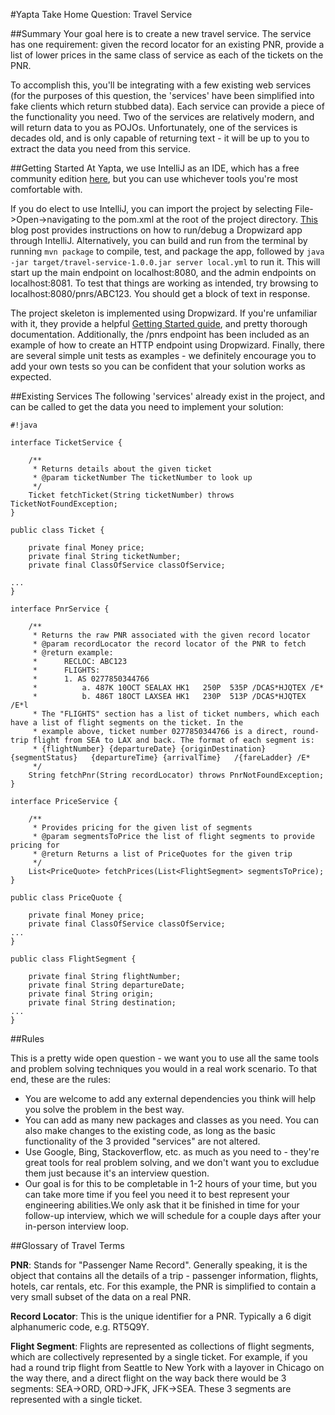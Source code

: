 #Yapta Take Home Question: Travel Service

##Summary
Your goal here is to create a new travel service. The service has one requirement: given the record locator for an existing PNR, provide a list of lower prices in the same class of service as each of the tickets on the PNR. 

To accomplish this, you'll be integrating with a few existing web services (for the purposes of this question, the 'services' have been simplified into fake clients which return stubbed data). Each service can provide a piece of the functionality you need. Two of the services are relatively modern, and will return data to you as POJOs. Unfortunately, one of the services is decades old, and is only capable of returning text - it will be up to you to extract the data you need from this service.

##Getting Started
At Yapta, we use IntelliJ as an IDE, which has a free community edition [here](https://www.jetbrains.com/idea/download/), but you can use whichever tools you're most comfortable with.

If you do elect to use IntelliJ, you can import the project by selecting File->Open->navigating to the pom.xml at the root of the project directory. [This](http://mikelynchgames.com/software-development/how-to-run-a-dropwizard-application-in-intellij-idea/) blog post provides instructions on how to run/debug a Dropwizard app through IntelliJ. Alternatively, you can build and run from the terminal by running `mvn package` to compile, test, and package the app, followed by `java -jar target/travel-service-1.0.0.jar server local.yml` to run it. This will start up the main endpoint on localhost:8080, and the admin endpoints on localhost:8081. To test that things are working as intended, try browsing to localhost:8080/pnrs/ABC123. You should get a block of text in response.
 
The project skeleton is implemented using Dropwizard. If you're unfamiliar with it, they provide a helpful [Getting Started guide](http://www.dropwizard.io/1.0.0/docs/getting-started.html), and pretty thorough documentation. Additionally, the /pnrs endpoint has been included as an example of how to create an HTTP endpoint using Dropwizard. Finally, there are several simple unit tests as examples - we definitely encourage you to add your own tests so you can be confident that your solution works as expected.

##Existing Services
The following 'services' already exist in the project, and can be called to get the data you need to implement your solution:


```
#!java

interface TicketService {

    /**
     * Returns details about the given ticket
     * @param ticketNumber The ticketNumber to look up
     */
    Ticket fetchTicket(String ticketNumber) throws TicketNotFoundException;
}

public class Ticket {

    private final Money price;
    private final String ticketNumber;
    private final ClassOfService classOfService;

...
}

interface PnrService {

    /**
     * Returns the raw PNR associated with the given record locator
     * @param recordLocator the record locator of the PNR to fetch
     * @return example:
     *      RECLOC: ABC123
     *      FLIGHTS:
     *      1. AS 0277850344766
     *          a. 487K 10OCT SEALAX HK1   250P  535P /DCAS*HJQTEX /E*
     *          b. 486T 18OCT LAXSEA HK1   230P  513P /DCAS*HJQTEX /E*l
     * The "FLIGHTS" section has a list of ticket numbers, which each have a list of flight segments on the ticket. In the
     * example above, ticket number 0277850344766 is a direct, round-trip flight from SEA to LAX and back. The format of each segment is:
     * {flightNumber} {departureDate} {originDestination} {segmentStatus}   {departureTime} {arrivalTime}   /{fareLadder} /E*
     */
    String fetchPnr(String recordLocator) throws PnrNotFoundException;
}

interface PriceService {

    /**
     * Provides pricing for the given list of segments
     * @param segmentsToPrice the list of flight segments to provide pricing for
     * @return Returns a list of PriceQuotes for the given trip
     */
    List<PriceQuote> fetchPrices(List<FlightSegment> segmentsToPrice);
}

public class PriceQuote {

    private final Money price;
    private final ClassOfService classOfService;
...
}

public class FlightSegment {

    private final String flightNumber;
    private final String departureDate;
    private final String origin;
    private final String destination;
...
}

```

##Rules

This is a pretty wide open question - we want you to use all the same tools and problem solving techniques you would in a real work scenario. To that end, these are the rules:

 * You are welcome to add any external dependencies you think will help you solve the problem in the best way.
 * You can add as many new packages and classes as you need. You can also make changes to the existing code, as long as the basic functionality of the 3 provided "services" are not altered.
 * Use Google, Bing, Stackoverflow, etc. as much as you need to - they're great tools for real problem solving, and we don't want you to excludue them just because it's an interview question.
 * Our goal is for this to be completable in 1-2 hours of your time, but you can take more time if you feel you need it to best represent your engineering abilities.We only ask that it be finished in time for your follow-up interview, which we will schedule for a couple days after your in-person interview loop.

##Glossary of Travel Terms

**PNR**: Stands for "Passenger Name Record". Generally speaking, it is the object that contains all the details of a trip - passenger information, flights, hotels, car rentals, etc. For this example, the PNR is simplified to contain a very small subset of the data on a real PNR.

**Record Locator**: This is the unique identifier for a PNR. Typically a 6 digit alphanumeric code, e.g. RT5Q9Y.

**Flight Segment**: Flights are represented as collections of flight segments, which are collectively represented by a single ticket. For example, if you had a round trip flight from Seattle to New York with a layover in Chicago on the way there, and a direct flight on the way back there would be 3 segments: SEA->ORD, ORD->JFK, JFK->SEA. These 3 segments are represented with a single ticket.